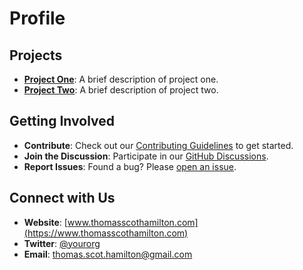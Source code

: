 # Profile

## Projects

- [**Project One**](https://github.com/your-org/project-one): A brief description of project one.
- [**Project Two**](https://github.com/your-org/project-two): A brief description of project two.

## Getting Involved

- **Contribute**: Check out our [Contributing Guidelines](../CONTRIBUTING.md) to get started.
- **Join the Discussion**: Participate in our [GitHub Discussions](https://github.com/your-org/.github/discussions).
- **Report Issues**: Found a bug? Please [open an issue](https://github.com/your-org/project/issues).

## Connect with Us

- **Website**: [www.thomasscothamilton.com](https://www.thomasscothamilton.com)
- **Twitter**: [@yourorg](https://twitter.com/yourorg)
- **Email**: [thomas.scot.hamilton@gmail.com](mailto:thomas.scot.hamilton@gmail.com)
